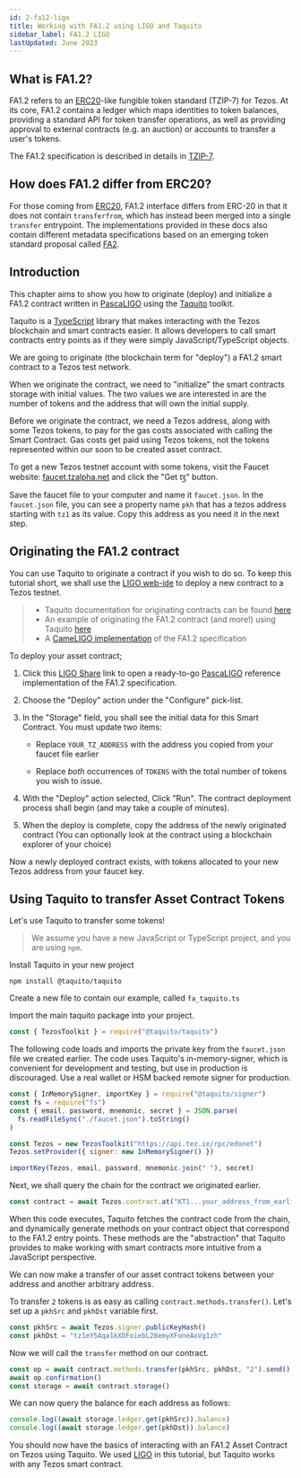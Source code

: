 ```yaml
---
id: 2-fa12-ligo
title: Working with FA1.2 using LIGO and Taquito
sidebar_label: FA1.2 LIGO
lastUpdated: June 2023
---
```


## What is FA1.2?

FA1.2 refers to an [ERC20](https://eips.ethereum.org/EIPS/eip-20)-like fungible token standard (TZIP-7) for Tezos. At its core, FA1.2 contains a ledger which maps identities to token balances, providing a standard API for token transfer operations, as well as providing approval to external contracts (e.g. an auction) or accounts to transfer a user's tokens.

The FA1.2 specification is described in details in
[TZIP-7](https://gitlab.com/tzip/tzip/blob/master/proposals/tzip-7/tzip-7.md).

## How does FA1.2 differ from ERC20?

For those coming from [ERC20](https://eips.ethereum.org/EIPS/eip-20), FA1.2 interface differs from ERC-20 in that it does not contain `transferfrom`, which has instead been merged into a single `transfer` entrypoint. The implementations provided in these docs also contain different metadata specifications based on an emerging token standard proposal called [FA2](https://gitlab.com/tzip/tzip/-/blob/master/proposals/tzip-12/tzip-12.md).


## Introduction

This chapter aims to show you how to originate (deploy) and initialize a
FA1.2 contract written in [PascaLIGO][] using the [Taquito][0] toolkit.

Taquito is a [TypeScript][] library that makes interacting with the Tezos
blockchain and smart contracts easier. It allows developers to call smart
contracts entry points as if they were simply JavaScript/TypeScript objects.

We are going to originate (the blockchain term for "deploy") a FA1.2 smart
contract to a Tezos test network.

When we originate the contract, we need to "initialize" the smart contracts
storage with initial values. The two values we are interested in are the number
of tokens and the address that will own the initial supply.

Before we originate the contract, we need a Tezos address, along with some Tezos
tokens, to pay for the gas costs associated with calling the Smart Contract. Gas
costs get paid using Tezos tokens, not the tokens represented within our soon to
be created asset contract.

To get a new Tezos testnet account with some tokens, visit the Faucet website:
[faucet.tzalpha.net][3] and click the "Get ꜩ" button.

Save the faucet file to your computer and name it `faucet.json`. In the
`faucet.json` file, you can see a property name `pkh` that has a tezos address
starting with `tz1` as its value. Copy this address as you need it in the next
step.

## Originating the FA1.2 contract

You can use Taquito to originate a contract if you wish to do so. To keep this
tutorial short, we shall use the [LIGO web-ide][] to deploy a new contract to a
Tezos testnet.

> * Taquito documentation for originating contracts can be found [here][5]
> * An example of originating the FA1.2 contract (and more!) using Taquito
> [here][1]
> * A [CameLIGO implementation][] of the FA1.2 specification

To deploy your asset contract;

1. Click this [LIGO Share][2] link to open a ready-to-go [PascaLIGO][] reference
   implementation of the FA1.2 specification.
1. Choose the "Deploy" action under the "Configure" pick-list.
1. In the "Storage" field, you shall see the initial data for this Smart
   Contract. You must update two items:

   * Replace `YOUR_TZ_ADDRESS` with the address you copied from
     your faucet file earlier

   * Replace *both* occurrences of `TOKENS` with the total number
     of tokens you wish to issue.

1. With the "Deploy" action selected, Click "Run". The contract deployment
   process shall begin (and may take a couple of minutes).
1. When the deploy is complete, copy the address of the newly originated
   contract (You can optionally look at the contract using a blockchain explorer
   of your choice)

Now a newly deployed contract exists, with tokens allocated to your new Tezos
address from your faucet key.

## Using Taquito to transfer Asset Contract Tokens

Let's use Taquito to transfer some tokens!

> We assume you have a new JavaScript or TypeScript project, and you are using
> `npm`.

Install Taquito in your new project

```
npm install @taquito/taquito
```

Create a new file to contain our example, called `fa_taquito.ts`

Import the main taquito package into your project.

```js
const { TezosToolkit } = require("@taquito/taquito")
```

The following code loads and imports the private key from the `faucet.json` file
we created earlier. The code uses Taquito's in-memory-signer, which is
convenient for development and testing, but use in production is
discouraged. Use a real wallet or HSM backed remote signer for production.

```js
const { InMemorySigner, importKey } = require("@taquito/signer")
const fs = require("fs")
const { email, password, mnemonic, secret } = JSON.parse(
  fs.readFileSync("./faucet.json").toString()
)

const Tezos = new TezosToolkit("https://api.tez.ie/rpc/edonet")
Tezos.setProvider({ signer: new InMemorySigner() })

importKey(Tezos, email, password, mnemonic.join(" "), secret)
```

Next, we shall query the chain for the contract we originated earlier.

```js
const contract = await Tezos.contract.at("KT1...your_address_from_earlier")
```

When this code executes, Taquito fetches the contract code from the chain, and
dynamically generate methods on your contract object that correspond to the
FA1.2 entry points. These methods are the "abstraction" that Taquito provides to
make working with smart contracts more intuitive from a JavaScript perspective.

We can now make a transfer of our asset contract tokens between your address and
another arbitrary address.

To transfer `2` tokens is as easy as calling `contract.methods.transfer()`.
Let's set up a `pkhSrc` and `pkhDst` variable first.

```js
const pkhSrc = await Tezos.signer.publicKeyHash()
const pkhDst = "tz1eY5Aqa1kXDFoiebL28emyXFoneAoVg1zh"
```

Now we will call the `transfer` method on our contract.

```js
const op = await contract.methods.transfer(pkhSrc, pkhDst, "2").send()
await op.confirmation()
const storage = await contract.storage()
```

We can now query the balance for each address as follows:

```js
console.log((await storage.ledger.get(pkhSrc)).balance)
console.log((await storage.ledger.get(pkhDst)).balance)
```

You should now have the basics of interacting with an FA1.2 Asset Contract on
Tezos using Taquito. We used [LIGO][] in this tutorial, but Taquito works with any
Tezos smart contract.

[0]: https://tezostaquito.io/
[1]: https://github.com/ecadlabs/token-contract-example/blob/master/deploy.js
[2]: https://ide.ligolang.org/p/aH_t20VC4iUxC3IRU8-s2g
[3]: https://faucet.tzalpha.net/
[5]: https://tezostaquito.io/docs/originate
[PascaLIGO]: https://ligolang.org/
[LIGO]: https://ligolang.org/
[LIGO web-ide]: https://ide.ligolang.org/
[TypeScript]: https://www.typescriptlang.org/
[CameLIGO implementation]: https://gitlab.com/ligolang/ligo/-/blob/dev/src/test/contracts/FA1.2.mligo
